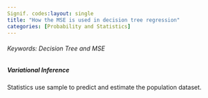 ```yaml
---
Signif. codes:layout: single
title: "How the MSE is used in decision tree regression"
categories: [Probability and Statistics]
---
```


###### Keywords: Decision Tree and MSE



##### Variational Inference

Statistics use sample to predict and estimate the population dataset.

 
